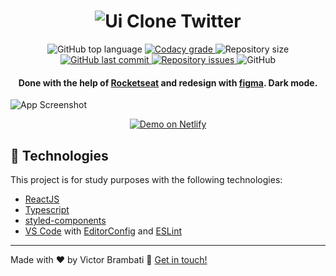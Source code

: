 <h1 align="center">
    <img alt="Ui Clone Twitter" src="https://res.cloudinary.com/victorbrambati/image/upload/v1601389697/markdown_k3euj7.png" />
    <br>

</h1>

<p align="center">
  <img alt="GitHub top language" src="https://img.shields.io/github/languages/top/victorbrambati/Twitter-UI-clone.svg">

  <a href="https://app.codacy.com/gh/victorbrambati/Twitter-UI-clone/dashboard?utm_source=github.com&utm_medium=referral&utm_content=victorbrambati/Twitter-UI-clone&utm_campaign=Badge_Grade">
    <img alt="Codacy grade" src="https://img.shields.io/codacy/grade/dd44dc3f895e4f6fa9ee22f6521dd099">
  </a>

  <img alt="Repository size" src="https://img.shields.io/github/repo-size/victorbrambati/Twitter-UI-clone.svg">
  <a href="https://github.com/lukemorales/bancointer/commits/master">
    <img alt="GitHub last commit" src="https://img.shields.io/github/last-commit/victorbrambati/Twitter-UI-clone.svg">
  </a>

  <a href="https://github.com/victorbrambati/Twitter-UI-clone/issues">
    <img alt="Repository issues" src="https://img.shields.io/github/issues/victorbrambati/Twitter-UI-clone.svg">
  </a>

  <img alt="GitHub" src="https://img.shields.io/github/license/victorbrambati/Twitter-UI-clone.svg">
</p>

<h4 align="center">
 Done with the help of <a href="rocketseat.com.br">Rocketseat</a> and redesign with <a href="https://www.figma.com/file/cjNh1bd93pbJBFOza25K7L/Twitter-Clone?node-id=1%3A2">figma</a>.
 Dark mode.
</h4>

![App Screenshot](https://res.cloudinary.com/victorbrambati/image/upload/q_100/v1601394867/Safari_Big_Sur_-_Dark_oppvzv.png)

<p align="center">
  <a href="https://twitter-ui-clone.vercel.app" target="_blank">
    <img alt="Demo on Netlify" src="https://res.cloudinary.com/victorbrambati/image/upload/v1601407017/Group_1_vks4ps.png">
  </a>
</p>

## :rocket: Technologies

This project is for study purposes with the following technologies:

- [ReactJS](https://reactjs.org/)
- [Typescript][ts]
- [styled-components](https://www.styled-components.com/)
- [VS Code][vscode] with [EditorConfig][vceditconfig] and [ESLint][vceslint]

---

Made with ♥ by Victor Brambati :wave: [Get in touch!](https://twitter.com/victor_brambati)

[ts]: https://www.typescriptlang.org
[vscode]: https://code.visualstudio.com/
[yarn]: https://yarnpkg.com/
[vceditconfig]: https://marketplace.visualstudio.com/items?itemName=EditorConfig.EditorConfig
[vceslint]: https://marketplace.visualstudio.com/items?itemName=dbaeumer.vscode-eslint
